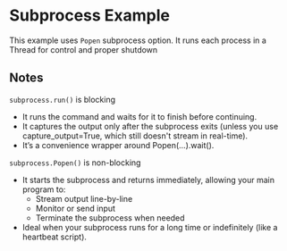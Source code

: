 # Subprocess Example
This example uses ```Popen``` subprocess option. It runs each process in a Thread for control and proper shutdown

## Notes
```subprocess.run()``` is blocking
  - It runs the command and waits for it to finish before continuing.
  - It captures the output only after the subprocess exits (unless you use capture_output=True, which still doesn't stream in real-time).
  - It’s a convenience wrapper around Popen(...).wait().

```subprocess.Popen()``` is non-blocking
  - It starts the subprocess and returns immediately, allowing your main program to:
      - Stream output line-by-line
      - Monitor or send input
      - Terminate the subprocess when needed
  - Ideal when your subprocess runs for a long time or indefinitely (like a heartbeat script).